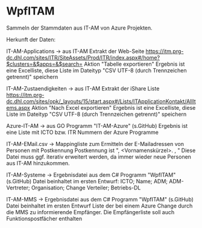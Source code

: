 # WpfITAM
Sammeln der Stammdaten aus IT-AM von Azure Projekten.

Herkunft der Daten:

IT-AM-Applications 
-> aus IT-AM
   Extrakt der Web-Seite https://itm.prg-dc.dhl.com/sites/ITR/SiteAssets/Prod/ITR/index.aspx#/home?$clusters=&$apps=&$search=
   Aktion "Tabelle exportieren"
   Ergebnis ist eine Excelliste, diese Liste im Dateityp "CSV UTF-8 (durch Trennzeichen getrennt)" speichern

IT-AM-Zustaendigkeiten
-> aus IT-AM
   Extrakt der iShare Liste https://itm.prg-dc.dhl.com/sites/opk/_layouts/15/start.aspx#/Lists/ITApplicationKontakt/AllItems.aspx
   Aktion "Nach Excel exportieren"
   Ergebnis ist eine Excelliste, diese Liste im Dateityp "CSV UTF-8 (durch Trennzeichen getrennt)" speichern
   
Azure-IT-AM
-> aus GO Programm "IT-AM-Azure" (s.GitHub)
   Ergebnis ist eine Liste mit ICTO bzw. ITR Nummern der Azure Programme
   
IT-AM-EMail.csv
-> Mappingliste zum Ermitteln der E-Mailadressen von Personen mit Postkennung
   Postkennung ist "<Name>, <Vornamenskürzel>. <Abteilung>, <Dienstsitz>"
   Diese Datei muss ggf. iterativ erweitert werden, da immer wieder neue Personen aus IT-AM hinzukommen.
   
IT-AM-Systeme
-> Ergebnisdatei aus dem C# Programm "WpfITAM" (s.GitHub)
   Datei beinhaltet im ersten Entwurf:
   ICTO; Name; ADM; ADM-Vertreter; Organisation; Change Verteiler; Betriebs-DL 
   
IT-AM-MMS
-> Ergebnisdatei aus dem C# Programm "WpfITAM" (s.GitHub)
   Datei beinhaltet im ersten Entwurf Liste der bei einem Azure Change durch die MMS zu informierende Empfänger.
   Die Empfängerliste soll auch Funktionspostfächer enthalten
